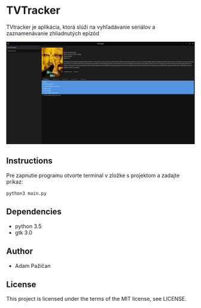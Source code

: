 # TVTracker

TVtracker je aplikácia, ktorá slúži na vyhľadávanie seriálov a zaznamenávanie zhliadnutých epizód 

![alt img](https://raw.githubusercontent.com/adampazican/tv-tracker/master/img.png)

## Instructions

Pre zapnutie programu otvorte terminal v zložke s projektom a zadajte príkaz:
```
python3 main.py
```

## Dependencies

- python 3.5
- gtk 3.0

## Author 

- Adam Pažičan

## License

This project is licensed under the terms of the MIT license, see LICENSE.
